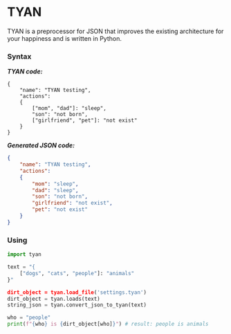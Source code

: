 # TYAN
TYAN is a preprocessor for JSON that improves the existing architecture for your happiness and is written in Python.

### Syntax
***TYAN code:***
```
{
    "name": "TYAN testing",
    "actions":
    {
        ["mom", "dad"]: "sleep",
        "son": "not born",
        ["girlfriend", "pet"]: "not exist"
    }
}
```
    

***Generated JSON code:***

```json
{
    "name": "TYAN testing",
    "actions":
    {
        "mom": "sleep",
        "dad": "sleep",
        "son": "not born",
        "girlfriend": "not exist",
        "pet": "not exist"
    }
}
```

### Using

```python
import tyan

text = "{
    ["dogs", "cats", "people"]: "animals"
}"

dirt_object = tyan.load_file('settings.tyan')
dirt_object = tyan.loads(text)
string_json = tyan.convert_json_to_tyan(text)

who = "people"
print(f"{who} is {dirt_object[who]}") # result: people is animals
```
